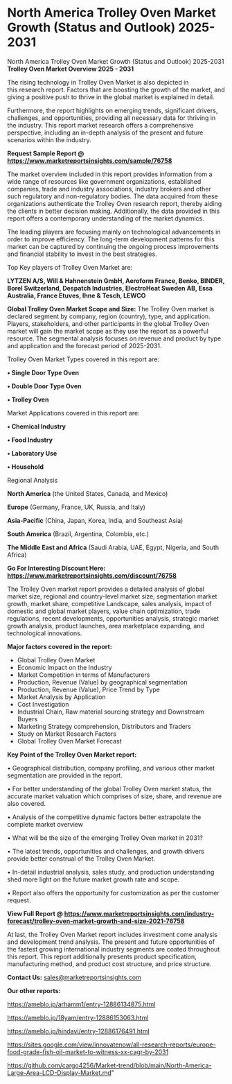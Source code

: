 # North America Trolley Oven Market Growth (Status and Outlook) 2025-2031
North America Trolley Oven Market Growth (Status and Outlook) 2025-2031
<Strong> Trolley Oven Market Overview 2025 - 2031</strong>

The rising technology in Trolley Oven Market is also depicted in this research report. Factors that are boosting the growth of the market, and giving a positive push to thrive in the global market is explained in detail.

Furthermore, the report highlights on emerging trends, significant drivers, challenges, and opportunities, providing all necessary data for thriving in the industry. This report market research offers a comprehensive perspective, including an in-depth analysis of the present and future scenarios within the industry.

<strong>Request Sample Report @ <a href=https://www.marketreportsinsights.com/sample/76758>https://www.marketreportsinsights.com/sample/76758</a></strong>

The market overview included in this report provides information from a wide range of resources like government organizations, established companies, trade and industry associations, industry brokers and other such regulatory and non-regulatory bodies. The data acquired from these organizations authenticate the Trolley Oven research report, thereby aiding the clients in better decision making. Additionally, the data provided in this report offers a contemporary understanding of the market dynamics.

The leading players are focusing mainly on technological advancements in order to improve efficiency. The long-term development patterns for this market can be captured by continuing the ongoing process improvements and financial stability to invest in the best strategies.

Top Key players of Trolley Oven Market are:

<strong>LYTZEN A/S, Will & Hahnenstein GmbH, Aeroform France, Benko, BINDER, Borel Switzerland, Despatch Industries, ElectroHeat Sweden AB, Essa Australia, France Etuves, Ihne & Tesch, LEWCO</strong>

<strong><b>Global Trolley Oven Market Scope and Size:</b></strong>
The Trolley Oven market is declared segment by company, region (country), type, and application. Players, stakeholders, and other participants in the global Trolley Oven market will gain the market scope as they use the report as a powerful resource. The segmental analysis focuses on revenue and product by type and application and the forecast period of 2025-2031.

Trolley Oven Market Types covered in this report are:

<strong>• Single Door Type Oven

• Double Door Type Oven

• Trolley Oven</strong>

Market Applications covered in this report are:

<strong>• Chemical Industry

• Food Industry

• Laboratory Use

• Household</strong> 

Regional Analysis

<strong>North America</strong> (the United States, Canada, and Mexico)

<strong>Europe</strong> (Germany, France, UK, Russia, and Italy)

<strong>Asia-Pacific</strong> (China, Japan, Korea, India, and Southeast Asia)

<strong>South America</strong> (Brazil, Argentina, Colombia, etc.)

<strong>The Middle East and Africa</strong> (Saudi Arabia, UAE, Egypt, Nigeria, and South Africa)

<strong>Go For Interesting Discount Here: <a href=https://www.marketreportsinsights.com/discount/76758>https://www.marketreportsinsights.com/discount/76758</a></strong>

The Trolley Oven market report provides a detailed analysis of global market size, regional and country-level market size, segmentation market growth, market share, competitive Landscape, sales analysis, impact of domestic and global market players, value chain optimization, trade regulations, recent developments, opportunities analysis, strategic market growth analysis, product launches, area marketplace expanding, and technological innovations.

<strong><b>Major factors covered in the report:</b></strong>
<ul>
  <li>Global Trolley Oven Market </li>
  <li>Economic Impact on the Industry</li>
  <li>Market Competition in terms of Manufacturers</li>
  <li>Production, Revenue (Value) by geographical segmentation</li>
  <li>Production, Revenue (Value), Price Trend by Type</li>
  <li>Market Analysis by Application</li>
  <li>Cost Investigation</li>
  <li>Industrial Chain, Raw material sourcing strategy and Downstream Buyers</li>
  <li>Marketing Strategy comprehension, Distributors and Traders</li>
  <li>Study on Market Research Factors</li>
  <li>Global Trolley Oven Market Forecast</li>
</ul>

<strong><b>Key Point of the Trolley Oven Market report:</b></strong>

• Geographical distribution, company profiling, and various other market segmentation are provided in the report.

• For better understanding of the global Trolley Oven market status, the accurate market valuation which comprises of size, share, and revenue are also covered.

• Analysis of the competitive dynamic factors better extrapolate the complete market overview

• What will be the size of the emerging Trolley Oven market in 2031?

• The latest trends, opportunities and challenges, and growth drivers provide better construal of the Trolley Oven Market.

• In-detail industrial analysis, sales study, and production understanding shed more light on the future market growth rate and scope.

• Report also offers the opportunity for customization as per the customer request.

<strong><b>View Full Report @ <a href=https://www.marketreportsinsights.com/industry-forecast/trolley-oven-market-growth-and-size-2021-76758>https://www.marketreportsinsights.com/industry-forecast/trolley-oven-market-growth-and-size-2021-76758</a></b></strong>


At last, the Trolley Oven Market report includes investment come analysis and development trend analysis. The present and future opportunities of the fastest growing international industry segments are coated throughout this report. This report additionally presents product specification, manufacturing method, and product cost structure, and price structure.

<strong>Contact Us:</strong>
sales@marketreportsinsights.com

<strong>Our other reports:</strong>

<a href=https://ameblo.jp/arhamm1/entry-12886134875.html>https://ameblo.jp/arhamm1/entry-12886134875.html</a>

<a href=https://ameblo.jp/18yam/entry-12886153063.html>https://ameblo.jp/18yam/entry-12886153063.html</a>

<a href=https://ameblo.jp/hindavi/entry-12886176491.html>https://ameblo.jp/hindavi/entry-12886176491.html</a>

<a href=https://sites.google.com/view/innovatenow/all-research-reports/europe-food-grade-fish-oil-market-to-witness-xx-cagr-by-2031>https://sites.google.com/view/innovatenow/all-research-reports/europe-food-grade-fish-oil-market-to-witness-xx-cagr-by-2031</a>

<a href=https://github.com/cargo4256/Market-trend/blob/main/North-America-Large-Area-LCD-Display-Market.md>https://github.com/cargo4256/Market-trend/blob/main/North-America-Large-Area-LCD-Display-Market.md</a>"
